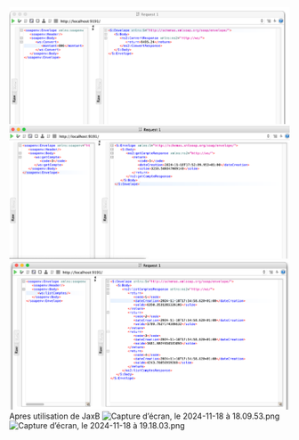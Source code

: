 ![img.png](img.png)
![img_1.png](img_1.png)
![img_2.png](img_2.png)
Apres utilisation de JaxB 
![Capture d’écran, le 2024-11-18 à 18.09.53.png](..%2F..%2F..%2F..%2Fvar%2Ffolders%2F07%2Fh_hkwqqn4391c8f76d3s3glc0000ks%2FT%2FTemporaryItems%2FNSIRD_screencaptureui_fvAkFB%2FCapture%20d%E2%80%99%C3%A9cran%2C%20le%202024-11-18%20%C3%A0%2018.09.53.png)![Capture d’écran, le 2024-11-18 à 19.18.03.png](..%2F..%2F..%2F..%2Fvar%2Ffolders%2F07%2Fh_hkwqqn4391c8f76d3s3glc0000ks%2FT%2FTemporaryItems%2FNSIRD_screencaptureui_6KGqaz%2FCapture%20d%E2%80%99%C3%A9cran%2C%20le%202024-11-18%20%C3%A0%2019.18.03.png)
